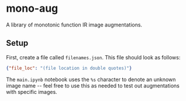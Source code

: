 # mono-aug

A library of monotonic function IR image augmentations.

## Setup

First, create a file called ```filenames.json```. This file should look as follows:

```json
{"file_loc": "(file location in double quotes)"}
```

The ```main.ipynb``` notebook uses the ```%s``` character to denote an unknown image name -- feel free to use this as needed to test out augmentations with specific images. 
